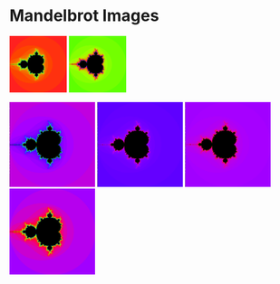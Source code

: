 <h1> Mandelbrot Images </h1>

<p>
<img src="pictures/fractol1.png" width="20%">
<img src="pictures/fractol2.png" width="20%">
 </p>
<img src="pictures/fractol3.png" width="30%">
<img src="pictures/fractol4.png" width="30%">
<img src="pictures/fractol5.png" width="30%">
<img src="pictures/fractol6.png" width="30%">
